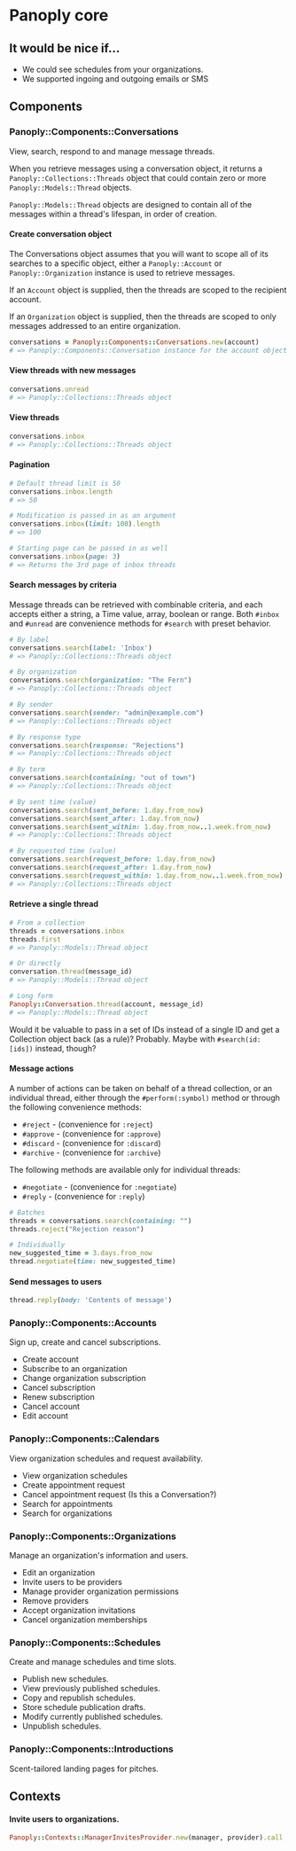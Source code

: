 # Panoply core

## It would be nice if...
- We could see schedules from your organizations.
- We supported ingoing and outgoing emails or SMS

## Components

### Panoply::Components::Conversations

View, search, respond to and manage message threads.

When you retrieve messages using a conversation object, it returns a `Panoply::Collections::Threads` object that could contain zero or more `Panoply::Models::Thread` objects.

`Panoply::Models::Thread` objects are designed to contain all of the messages within a thread's lifespan, in order of creation.

#### Create conversation object

The Conversations object assumes that you will want to scope all of its searches to a specific object, either a `Panoply::Account` or `Panoply::Organization` instance is used to retrieve messages.

If an `Account` object is supplied, then the threads are scoped to the recipient account.

If an `Organization` object is supplied, then the threads are scoped to only messages addressed to an entire organization.

```ruby
conversations = Panoply::Components::Conversations.new(account)
# => Panoply::Components::Conversation instance for the account object
```

#### View threads with new messages

```ruby
conversations.unread
# => Panoply::Collections::Threads object
```

#### View threads

```ruby
conversations.inbox
# => Panoply::Collections::Threads object
```

#### Pagination

```ruby
# Default thread limit is 50
conversations.inbox.length
# => 50

# Modification is passed in as an argument
conversations.inbox(limit: 100).length
# => 100

# Starting page can be passed in as well
conversations.inbox(page: 3)
# => Returns the 3rd page of inbox threads
```

#### Search messages by criteria

Message threads can be retrieved with combinable criteria, and each accepts either a string, a Time value, array, boolean or range.  Both `#inbox` and `#unread` are convenience methods for `#search` with preset behavior.

```ruby
# By label
conversations.search(label: 'Inbox')
# => Panoply::Collections::Threads object

# By organization
conversations.search(organization: "The Fern")
# => Panoply::Collections::Threads object

# By sender
conversations.search(sender: "admin@example.com")
# => Panoply::Collections::Threads object

# By response type
conversations.search(response: "Rejections")
# => Panoply::Collections::Threads object

# By term
conversations.search(containing: "out of town")
# => Panoply::Collections::Threads object

# By sent time (value)
conversations.search(sent_before: 1.day.from_now)
conversations.search(sent_after: 1.day.from_now)
conversations.search(sent_within: 1.day.from_now..1.week.from_now)
# => Panoply::Collections::Threads object

# By requested time (value)
conversations.search(request_before: 1.day.from_now)
conversations.search(request_after: 1.day.from_now)
conversations.search(request_within: 1.day.from_now..1.week.from_now)
# => Panoply::Collections::Threads object
```

#### Retrieve a single thread

```ruby
# From a collection
threads = conversations.inbox
threads.first
# => Panoply::Models::Thread object

# Or directly
conversation.thread(message_id)
# => Panoply::Models::Thread object

# Long form
Panoply::Conversation.thread(account, message_id)
# => Panoply::Models::Thread object
```

Would it be valuable to pass in a set of IDs instead of a single ID and get a Collection object back (as a rule)?  Probably.  Maybe with `#search(id: [ids])` instead, though?

#### Message actions

A number of actions can be taken on behalf of a thread collection, or an individual thread, either through the `#perform(:symbol)` method or through the following convenience methods:
  - `#reject` - (convenience for `:reject`)
  - `#approve` - (convenience for `:approve`)
  - `#discard` - (convenience for `:discard`)
  - `#archive` - (convenience for `:archive`)

The following methods are available only for individual threads:
  - `#negotiate` - (convenience for `:negotiate`)
  - `#reply` - (convenience for `:reply`)

```ruby
# Batches
threads = conversations.search(containing: "")
threads.reject("Rejection reason")

# Individually
new_suggested_time = 3.days.from_now
thread.negotiate(time: new_suggested_time)
```

#### Send messages to users

```ruby
thread.reply(body: 'Contents of message')
```

### Panoply::Components::Accounts

Sign up, create and cancel subscriptions.

- Create account
- Subscribe to an organization
- Change organization subscription
- Cancel subscription
- Renew subscription
- Cancel account
- Edit account

### Panoply::Components::Calendars

View organization schedules and request availability.

- View organization schedules
- Create appointment request
- Cancel appointment request (Is this a Conversation?)
- Search for appointments
- Search for organizations

### Panoply::Components::Organizations

Manage an organization's information and users.

- Edit an organization
- Invite users to be providers
- Manage provider organization permissions
- Remove providers
- Accept organization invitations
- Cancel organization memberships

### Panoply::Components::Schedules

Create and manage schedules and time slots.

- Publish new schedules.
- View previously published schedules.
- Copy and republish schedules.
- Store schedule publication drafts.
- Modify currently published schedules.
- Unpublish schedules.

### Panoply::Components::Introductions

Scent-tailored landing pages for pitches.

## Contexts

#### Invite users to organizations.

```ruby
Panoply::Contexts::ManagerInvitesProvider.new(manager, provider).call
```
